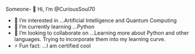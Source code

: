 Someone- 👋 Hi, I’m @CuriousSoul70
- 👀 I’m interested in ...Artificial Intelligence and Quantum Computing
- 🌱 I’m currently learning ...Python
- 💞️ I’m looking to collaborate on ...Learning more about Python and other languages. Trying to incorporate them into my learning curve.
- ⚡ Fun fact: ...I am certified cool

<!---
CuriousSoul70/CuriousSoul70 is a ✨ special ✨ repository because its `README.md` (this file) appears on your GitHub profile.
You can click the Preview link to take a look at your changes.
--->
